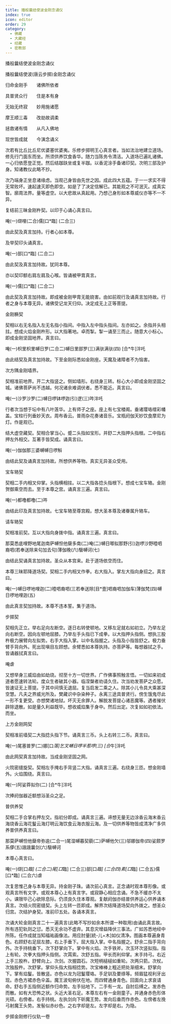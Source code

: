 ```yaml
---
title: 播般曩结使波金刚念诵仪
index: true
icon: editor
order: 29
category:
  - 佛藏
  - 大藏经
  - 经藏
  - 密教部
---
```


  播般曩结使波金刚念诵仪  

播般曩结使波(唐云步掷)金刚念诵仪  

归命金刚手　　诸佛所依者  

具普贤众行　　住是本有身  

无始无终寂　　妙用施诸愿  

摩王顺三毒　　改劫故调柔  

拯救诸有情　　从凡入佛地  

现世皆成就　　今演念诵义  

次若有比丘比丘尼优婆塞优婆夷。乐修步掷明王心真言者。当如法治地建立道场。修先行门面东而坐。所须供养饮食香华。随力当陈务令清洁。入道场已遍礼诸佛。一心归依愿登正觉。然后结跏趺坐或复半跏。以香泥涂手备诸印契。次明三部及护身。知诸教仪此略不抄。  

次乃端身正坐息诸缘虑。当观己身皆由先世之因。成此四大五蕴。于一一求实不得无常败坏。速起速灭即色即空。如是了了决定信解已。其能观之不可泯灭。成真实智。廓周法界。量等虚空。以大悲故从真起用。乃想己身形如本尊威仪亦等不一不异。  

复结前三昧金刚杵契。以印于心诵心真言曰。  

唵(一)缬哩(二合)儒[口*臨] (二合三)  

由此契及真言加持。行者心如本尊。  

及举契印头诵真言。  

唵(一)部[口*臨] (二合二)  

由此契及真言加持故。犹同本尊。  

亦以契印额右肩左肩及心喉。皆诵被甲胄真言。  

唵(一)儒[口*臨] (二合二)  

由此契及真言加持故。即成被金刚甲胄无能娆害。由如前观行及诵真言加持故。行者之身与本尊无异。诸佛受记龙天归仰。决定成无上正等菩提。  

金刚橛契  

契相以右无名指入左无名指小指间。中指入左中指头指间。左亦如之。余指并头相拄。想成火焰金刚杵形。以大指著地。卓而掣。掣一诵至三而止。随意大小标心。即成金刚坚固地界。真言曰。  

唵(一)枳里枳里嚩日罗(二合二)嚩日里部罗(三)满驮满驮(四) [合*牛]泮吒  

由此结契及真言加持故。下至金刚际悉如金刚座。天魔及诸障者不为恼害。  

次方隅金刚墙界。  

契相准前地界。开二大指竖之。侧如墙形。右绕身三转。标心大小即成金刚坚固之城。诸佛菩萨尚不违越。何况诸余难调伏者。悉不能近。真言曰。  

唵(一)沙罗沙罗(二)嚩日啰钵啰迦(引)逻(三)吽泮吒  

行者次当想于坛中有八叶莲华。上有师子之座。座上有七宝楼阁。垂诸璎珞缯彩幡盖。宝柱行列垂妙天衣。周布香云。普雨杂花奏诸音乐。宝瓶阏伽天妙饮食摩尼为灯。作是观已。  

结大虚空藏契。契相合掌当心。蹙二头指如宝形。并舒二大指押头指根。二中指右押左外相交。互著手皆契成。诵真言曰。  

唵(一)伽伽那三婆嚩嚩日啰斛  

由结此契及诵真言加持故。所想供养等物。真实无异圣众受用。  

宝车辂契  

契相二手内相叉仰掌。头指横相拄。以二大指各捻头指根下。想成七宝车辂。金刚贺御乘空而去。至于本尊之宫。诵真言三遍。真言曰。  

唵(一)都噜都噜(二)吽  

由结此印及真言加持故。七宝车辂至尊宫殿。想大圣本尊及诸眷属升辂车。  

请车辂契  

契相准前契。互以大指向身拨中指。诵真言三遍。真言曰。  

那莫悉底哩野地尾迦南萨嚩怛他蘖多南(二)唵(二)嚩日唧拟那野(引)迦啰沙野曀呬裔呬(若奉送除来句加去句)薄伽晚(六)馺嚩诃(七)  

由结此契诵真言加持故。圣众从本宫来。赴于道场依空而住。  

本尊三昧耶降道场契。契相二手内相叉作拳。右大指入。掌左大指向身招之。真言曰。  

唵(一)嚩日啰地哩迦(二)曀呬裔呬(三若奉送除[目*壹]呬裔呬加伽车)薄伽梵(四)嚩日啰地哩迦(五)  

由此真言契加持故。本尊不违本誓。集于道场。  

步掷契  

契相先正立。举右足向左断空。逐日右转使顿地。又移左足就右如初立。乃举左足向右断空。因向左顿地屈膝。乃举左手头指已下成拳。以大指押头指侧。想执三股杵极力展臂向左拟势。右手大指入掌。以中名指握之。头指及小指皆舒之。极力垂臂手背向外。死出现嗔目左顾想。余臂悉如本尊执持。亦菩萨等。每想器拭之手。皆诵器拭真言曰。  

唵虐  

又想举身三威焰由如劫烧。彻至十方一切世界。广作佛事照触言悟。一切如来初成道者愿速转法轮。度众生者破其小器。临涅槃者劝请久住。次当劝发菩萨之众愿。皆速证无上菩提。于其中间慎无退屈。复当启发二乘之人。除其小儿令具大乘甚深空慧。凡夫之界威光所及。樊藏识中杂染种子。永离三途具普贤行。傍生饿鬼尽此一形不复更受。亦想樊诸地狱。坏灭无余罪人。解脱发菩提心诸恶魔等。遇者摧伏辟除退散。如是量久利益既毕。想收威焰集于身中。然后出定。次复如如初依法。而坐。  

上方金刚网契  

契相准前墙契二大指捻头指下节。诵真言三币。头上右转三二币。真言曰。  

唵(一)尾塞普罗(二)娜[口*落]乞叉嚩日啰半惹啰(三) [合*牛]泮吒  

由此网契真言加持故。当成金刚坚固之网。  

火院密缝旋契。契相左手掩右手背竖二大指。诵真言三遍。右绕身三匝。想金刚墙外。火焰围绕。真言曰。  

唵(一)阿娑莽拟你(二) [合*牛]泮吒  

次捧阏伽器近额想浴圣众之足。  

普供养契  

契相二手合掌右押左交。指初分即成。诵真言三遍。谛想无量无边涂香云海末香云海烧香云海花鬘云海灯明云海饮食云海衣服云海。及一切供养等物皆成清净广多供养普供养真言曰。  

那莫萨嚩怛他蘖帝弥逾(二合一)尾湿嚩暮契藐(二)萨嚩他欠(三)邬娜伽帝(四)娑颇罗系儚(五)誐誐曩剑(六)馺嚩诃  

本尊心真言曰。  

唵(一)缬[口*臨] (二合二)尾[口*臨] (二合三)部[口*臨] (二合四)素[口*臨] (二合五)儒[口*臨] (二合六)虐  

次复思惟己身与本尊无异。持金刚子珠。诵次前心真言。正念诵时观本尊形像。或观真言所有文字。或观本尊心上有真言字。或寂静心相应念诵。不急不缓亦不太小。课限毕己心欲除息际。仍须良久住本尊观。复献阏伽亦结普供养运心供养诵本真言。次结火院密缝契。头上左转一匝即成。解界次结降道场契向外拨之。想圣众归宫。次结护身契。准前印五处。各诵本真言。  

次诵大轮金刚真言二十一遍真言(此略不写抄如余本所谓一种取用)由诵此真言故。所有违犯轨则之愆。悉灭无余功不虚弃。其息灾增益降伏三事法。广如苏悉地经中所陈。任作成就当知福祐画像法。用应肘量[統-儿+木]如仪清净。图画本尊遍身青色。右顾舒右足屈左膝。右上手垂下。屈大指入掌。中名指握之。舒余二指手背向外。次手持桃垂下。次下舒掌向下。掌中有火焰。次手铁斧。次玉环次竖拟指。指上有轮。次拳大指押头指侧。次罥索。次舒五指。甲长而利仰掌。末手持弓。右近上手三股杵。舒臂向上。次剑。次握圆石。次短柄槌槌如重轮。次两只箭。次杖。次独股杵。次舒掌。掌仰头指大指相捻势。次宝棒棒上粗近把处渐细末。舒掌向下。掌有焰鬘。皆散竖。亦色以龙为冠鬘璎珞。手足钏及要绦等。频眉猛视利牙出现。赤色方裙赤色伞盖。魔王波旬俯伏在地。而四臂通身青色。回面向上求哀请命。舒右手五指侧近额作归命势。左手拈地下。二手有一龙。自肘后缚之。发赤色而散。如有大恐怖之状。头近大圣右足。本尊左右有一金刚童子。并通身赤色形体光硕。右傍者。右手持桃。左执剑向下斫魔王势。发向后垂而作赤色。左傍者左挽弓射魔王头势。发髻似赤纱色。之右字却是左。左字却是右。为隐。  

步掷金刚修行仪轨一卷  
